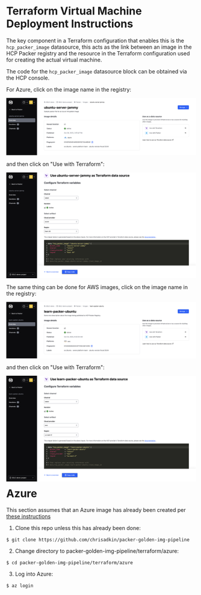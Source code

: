# Terraform Virtual Machine Deployment Instructions

The key component in a Terraform configuration that enables this is the ```hcp_packer_image``` datasource, this acts as the link between an image in the HCP Packer registry and the resource in the Terraform configuration used for creating the actual virtual machine.  

The code for the ```hcp_packer_image``` datasource block can be obtained via the HCP console.

For Azure, click on the image name in the registry:

<img style="float: left; margin: 0px 15px 15px 0px;" src="https://github.com/chrisadkin/packer-golden-img-pipeline/blob/main/png_images/hcp_packer_azure_image.png?raw=true">

and then click on "Use with Terraform":

<img style="float: left; margin: 0px 15px 15px 0px;" src="https://github.com/chrisadkin/packer-golden-img-pipeline/blob/main/png_images/hcp_packer_azure_datasource.png?raw=true">

The same thing can be done for AWS images, click on the image name in the registry:

<img style="float: left; margin: 0px 15px 15px 0px;" src="https://github.com/chrisadkin/packer-golden-img-pipeline/blob/main/png_images/hcp_packer_aws_image.png?raw=true">

and then click on "Use with Terraform":

<img style="float: left; margin: 0px 15px 15px 0px;" src="https://github.com/chrisadkin/packer-golden-img-pipeline/blob/main/png_images/hcp_packer_aws_datasource.png?raw=true">

# Azure

This section assumes that an Azure image has already been created per [these instructions]()

1. Clone this repo unless this has already been done:
```
$ git clone https://github.com/chrisadkin/packer-golden-img-pipeline
```

2. Change directory to packer-golden-img-pipeline/terraform/azure:
```
$ cd packer-golden-img-pipeline/terraform/azure
```

3. Log into Azure:
```
$ az login
```
   
   

